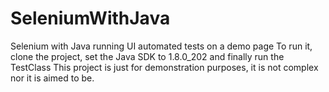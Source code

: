# SeleniumWithJava
Selenium with Java running UI automated tests on a demo page
To run it, clone the project, set the Java SDK to 1.8.0_202 and finally run the TestClass
This project is just for demonstration purposes, it is not complex nor it is aimed to be.
